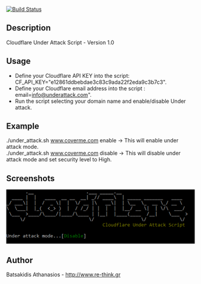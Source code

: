 [![Build Status](https://travis-ci.org/abatsakidis/cf_under_attack.svg?branch=master)](https://travis-ci.org/abatsakidis/cf_under_attack)

## Description

Cloudflare Under Attack Script - Version 1.0

## Usage

* Define your Cloudflare API KEY into the script: CF_API_KEY="e12861ddbebdae3c83c9ada22f2eda9c3b7c3".
* Define your Cloudflare email address into the script : email=info@underattack.com".
* Run the script selecting your domain name and enable/disable Under attack.

## Example

./under_attack.sh www.coverme.com enable  -> This will enable under attack mode.<br>
./under_attack.sh www.coverme.com disable -> This will disable under attack mode and set security level to High.

## Screenshots

![Alt text](/screenshots/disable.png?raw=true "Disable Under Attack")

## Author

Batsakidis Athanasios - http://www.re-think.gr
